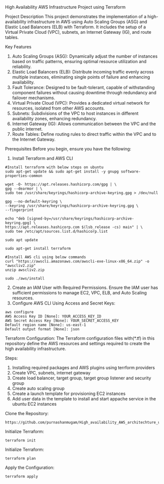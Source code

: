 High Availability AWS Infrastructure Project using Terraform

Project Description
This project demonstrates the implementation of a high-availability infrastructure in AWS using Auto Scaling Groups (ASG) and Elastic Load Balancers (ELB) with Terraform. It includes the setup of a Virtual Private Cloud (VPC), subnets, an Internet Gateway (IG), and route tables. 

Key Features
1) Auto Scaling Groups (ASG):
Dynamically adjust the number of instances based on traffic patterns, ensuring optimal resource utilization and reliability.
2) Elastic Load Balancers (ELB):
Distribute incoming traffic evenly across multiple instances, eliminating single points of failure and enhancing availability.
3) Fault Tolerance:
Designed to be fault-tolerant, capable of withstanding component failures without causing downtime through redundancy and failover mechanisms.
4) Virtual Private Cloud (VPC):
Provides a dedicated virtual network for resources, isolated from other AWS accounts.
5) Subnets:
Subdivisions of the VPC to host instances in different availability zones, enhancing redundancy.
6) Internet Gateway (IG):
Allows communication between the VPC and the public internet.
7) Route Tables:
Define routing rules to direct traffic within the VPC and to the Internet Gateway.

Prerequisites
Before you begin, ensure you have the following:
1) Install Terraform and AWS CLI
```
#Install terraform with below steps on ubuntu
sudo apt-get update && sudo apt-get install -y gnupg software-properties-common

wget -O- https://apt.releases.hashicorp.com/gpg | \
gpg --dearmor | \
sudo tee /usr/share/keyrings/hashicorp-archive-keyring.gpg > /dev/null

gpg --no-default-keyring \
--keyring /usr/share/keyrings/hashicorp-archive-keyring.gpg \
--fingerprint

echo "deb [signed-by=/usr/share/keyrings/hashicorp-archive-keyring.gpg] \
https://apt.releases.hashicorp.com $(lsb_release -cs) main" | \
sudo tee /etc/apt/sources.list.d/hashicorp.list

sudo apt update

sudo apt-get install terraform
```
```
#Install AWS cli using below commands
curl "https://awscli.amazonaws.com/awscli-exe-linux-x86_64.zip" -o "awscliv2.zip"
unzip awscliv2.zip

sudo ./aws/install
```
  
2) Create an IAM User with Required Permissions. Ensure the IAM user has sufficient permissions to manage EC2, VPC, ELB, and Auto Scaling resources.
3) Configure AWS CLI Using Access and Secret Keys:
```
aws configure
AWS Access Key ID [None]: YOUR_ACCESS_KEY_ID
AWS Secret Access Key [None]: YOUR_SECRET_ACCESS_KEY
Default region name [None]: us-east-1
Default output format [None]: json
```
Terraform Configuration:
The Terraform configuration files with(*.tf) in this repository define the AWS resources and settings required to create the high availability infrastructure.

Steps:
1) Installing required packages and AWS plugins using terrform providers
2) Create VPC, subnets, internet gateway
3) Create load balancer, target group, target group listener and security group
4) Create auto scaling group
5) Create a launch template for provisioning EC2 instances
6) Add user data in the template to install and start appache service in the ubuntu EC2 instances

Clone the Repository:
```
https://github.com/purnashanmugam/High_availability_AWS_architechture_using_terraform.git
```
Initialize Terraform:
```
terraform init
```
Initialize Terraform:
```
terraform plan
```
Apply the Configuration:
```
terraform apply
```

